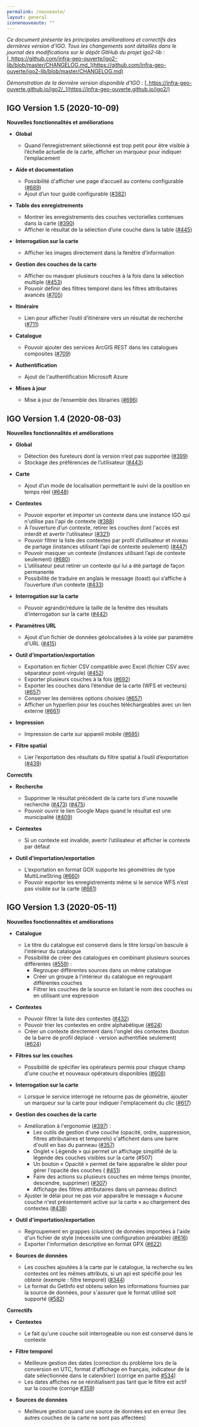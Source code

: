 ```yaml
---
permalink: /nouveaute/
layout: general
iconenouveaute: ""
---
```


_Ce document présente les principales améliorations et correctifs des dernières version d'IGO. Tous les changements sont détaillés dans le journal des modifications sur le dépôt GitHub du projet igo2-lib :_ [_https://github.com/infra-geo-ouverte/igo2-lib/blob/master/CHANGELOG.md_](https://github.com/infra-geo-ouverte/igo2-lib/blob/master/CHANGELOG.md)

_Démonstration de la dernière version disponible d&#39;IGO :_ [_https://infra-geo-ouverte.github.io/igo2/_](https://infra-geo-ouverte.github.io/igo2/)

<a id="version_1_5"></a>
## IGO Version 1.5 (2020-10-09) [<span class="octicon octicon-link"></span>](#version_1_5)

**Nouvelles fonctionnalités et améliorations**

- **Global**
  -	Quand l’enregistrement sélectionné est trop petit pour être visible à l’échelle actuelle de la carte, afficher un marqueur pour indiquer l’emplacement

- **Aide et documentation**
  - Possibilité d'afficher une page d’accueil au contenu configurable ([#689](https://github.com/infra-geo-ouverte/igo2-lib/pull/689))
  - Ajout d’un tour guidé configurable ([#382](https://github.com/infra-geo-ouverte/igo2/issues/382))

- **Table des enregistrements**
  - Montrer les enregistrements des couches vectorielles contenues dans la carte ([#390](https://github.com/infra-geo-ouverte/igo2/issues/390))
  - Afficher le résultat de la sélection d’une couche dans la table ([#445](https://github.com/infra-geo-ouverte/igo2/issues/445))

- **Interrogation sur la carte**
  - Afficher les images directement dans la fenêtre d’information

- **Gestion des couches de la carte**
  - Afficher ou masquer plusieurs couches à la fois dans la sélection multiple ([#453](https://github.com/infra-geo-ouverte/igo2/issues/453))
  - Pouvoir définir des filtres temporel dans les filtres attributaires avancés ([#705](https://github.com/infra-geo-ouverte/igo2-lib/pull/705))

- **Itinéraire**
  - Lien pour afficher l’outil d’itinéraire vers un résultat de recherche ([#711](https://github.com/infra-geo-ouverte/igo2-lib/pull/711))

- **Catalogue**
  - Pouvoir ajouter des services ArcGIS REST dans les catalogues composites ([#709](https://github.com/infra-geo-ouverte/igo2-lib/pull/709))

- **Authentification**
  - Ajout de l'authentification Microsoft Azure

- **Mises à jour**
  - Mise à jour de l’ensemble des librairies ([#696](https://github.com/infra-geo-ouverte/igo2-lib/issues/696))

<a id="version_1_4"></a>
## IGO Version 1.4 (2020-08-03) [<span class="octicon octicon-link"></span>](#version_1_4)

**Nouvelles fonctionnalités et améliorations**

- **Global**
  -	Détection des fureteurs dont la version n’est pas supportée ([#399](https://github.com/infra-geo-ouverte/igo2/issues/399))
  -	Stockage des préférences de l’utilisateur ([#443](https://github.com/infra-geo-ouverte/igo2/issues/443))

- **Carte**
  -	Ajout d’un mode de localisation permettant le suivi de la position en temps réel ([#648](https://github.com/infra-geo-ouverte/igo2-lib/pull/648))

- **Contextes**
  -	Pouvoir exporter et importer un contexte dans une instance IGO qui n'utilise pas l'api de contexte ([#388](https://github.com/infra-geo-ouverte/igo2/issues/388))
  -	À l’ouverture d’un contexte, retirer les couches dont l'accès est interdit et avertir l'utilisateur ([#321](https://github.com/infra-geo-ouverte/igo2/issues/321))
  -	Pouvoir filtrer la liste des contextes par profil d’utilisateur et niveau de partage (instances utilisant l’api de contexte seulement) ([#447](https://github.com/infra-geo-ouverte/igo2/issues/447))
  -	Pouvoir masquer un contexte (instances utilisant l’api de contexte seulement) ([#680](https://github.com/infra-geo-ouverte/igo2-lib/pull/680))
  -	L’utilisateur peut retirer un contexte qui lui a été partagé de façon permanente
  -	Possibilité de traduire en anglais le message (toast) qui s’affiche à l’ouverture d’un contexte ([#433](https://github.com/infra-geo-ouverte/igo2/issues/433))

- **Interrogation sur la carte**
  -	Pouvoir agrandir/réduire la taille de la fenêtre des résultats d’interrogation sur la carte ([#442](https://github.com/infra-geo-ouverte/igo2/issues/442))

- **Paramètres URL**
  -	Ajout d'un fichier de données géolocalisées à la volée par paramètre d'URL ([#415](https://github.com/infra-geo-ouverte/igo2/issues/415))

- **Outil d’importation/exportation**
  -	Exportation en fichier CSV compatible avec Excel (fichier CSV avec séparateur point-virgule) ([#452](https://github.com/infra-geo-ouverte/igo2/issues/452))
  -	Exporter plusieurs couches à la fois ([#692](https://github.com/infra-geo-ouverte/igo2-lib/pull/692))
  -	Exporter les couches dans l’étendue de la carte (WFS et vecteurs) ([#657](https://github.com/infra-geo-ouverte/igo2-lib/pull/657))
  -	Conserver les dernières options choisies ([#657](https://github.com/infra-geo-ouverte/igo2-lib/pull/657))
  -	Afficher un hyperlien pour les couches téléchargeables avec un lien externe ([#661](https://github.com/infra-geo-ouverte/igo2-lib/pull/661))

- **Impression**
  -	Impression de carte sur appareil mobile ([#685](https://github.com/infra-geo-ouverte/igo2-lib/pull/685))

- **Filtre spatial**
  -	Lier l’exportation des résultats du filtre spatial à l’outil d’exportation ([#439](https://github.com/infra-geo-ouverte/igo2/issues/439))

**Correctifs**

- **Recherche**
  -	Supprimer le résultat précédent de la carte lors d'une nouvelle recherche ([#473](https://github.com/infra-geo-ouverte/igo2/issues/473)) ([#475](https://github.com/infra-geo-ouverte/igo2/issues/475))
  -	Pouvoir ouvrir le lien Google Maps quand le résultat est une municipalité ([#409](https://github.com/infra-geo-ouverte/igo2/issues/409))

- **Contextes**
  -	Si un contexte est invalide, avertir l’utilisateur et afficher le contexte par défaut

- **Outil d’importation/exportation**
  -	L’exportation en format GOX supporte les géométries de type MultiLineString ([#660](https://github.com/infra-geo-ouverte/igo2-lib/pull/660))
  -	Pouvoir exporter les enregistrements même si le service WFS n’est pas visible sur la carte ([#661](https://github.com/infra-geo-ouverte/igo2-lib/pull/661))

<a id="version_1_3"></a>
## IGO Version 1.3 (2020-05-11) [<span class="octicon octicon-link"></span>](#version_1_3)

**Nouvelles fonctionnalités et améliorations**

- **Catalogue**
  - Le titre du catalogue est conservé dans le titre lorsqu&#39;on bascule à l&#39;intérieur du catalogue
  - Possibilité de créer des catalogues en combinant plusieurs sources différentes ([#559](https://github.com/infra-geo-ouverte/igo2-lib/pull/559)) :
    - Regrouper différentes sources dans un même catalogue
    - Créer un groupe à l&#39;intérieur du catalogue en regroupant différentes couches
    - Filtrer les couches de la source en listant le nom des couches ou en utilisant une expression

- **Contextes**
  - Pouvoir filtrer la liste des contextes ([#432](https://github.com/infra-geo-ouverte/igo2/issues/432))
  - Pouvoir trier les contextes en ordre alphabétique ([#624](https://github.com/infra-geo-ouverte/igo2-lib/pull/624))
  - Créer un contexte directement dans l&#39;onglet des contextes (bouton de la barre de profil déplacé - version authentifiée seulement) ([#624](https://github.com/infra-geo-ouverte/igo2-lib/pull/624))

- **Filtres sur les couches**
  - Possibilité de spécifier les opérateurs permis pour chaque champ d&#39;une couche et nouveaux opérateurs disponibles ([#608](https://github.com/infra-geo-ouverte/igo2-lib/pull/608))

- **Interrogation sur la carte**
  - Lorsque le service interrogé ne retourne pas de géométrie, ajouter un marqueur sur la carte pour indiquer l&#39;emplacement du clic ([#617](https://github.com/infra-geo-ouverte/igo2-lib/issues/617))

- **Gestion des couches de la carte**
  - Amélioration à l&#39;ergonomie ([#397](https://github.com/infra-geo-ouverte/igo2/issues/397)) :
    - Les outils de gestion d&#39;une couche (opacité, ordre, suppression, filtres attributaires et temporels) s&#39;affichent dans une barre d&#39;outil en bas du panneau ([#357](https://github.com/infra-geo-ouverte/igo2-lib/issues/357))
    - Onglet « Légende » qui permet un affichage simplifié de la légende des couches visibles sur la carte (#507)
    - Un bouton « Opacité » permet de faire apparaître le slider pour gérer l&#39;opacité des couches ( [#451](https://github.com/infra-geo-ouverte/igo2-lib/issues/451))
    - Faire des actions su plusieurs couches en même temps (monter, descendre, supprimer) ([#307](https://github.com/infra-geo-ouverte/igo2/issues/307))
    - Affichage des filtres attributaires dans un panneau distinct
  - Ajuster le délai pour ne pas voir apparaître le message « Aucune couche n&#39;est présentement active sur la carte » au chargement des contextes ([#438](https://github.com/infra-geo-ouverte/igo2/issues/438))

- **Outil d&#39;importation/exportation**
  - Regroupement en grappes (_clusters_) de données importées à l&#39;aide d&#39;un fichier de style (nécessite une configuration préalable) ([#616](https://github.com/infra-geo-ouverte/igo2-lib/pull/616))
  - Exporter l&#39;information descriptive en format GPX ([#622](https://github.com/infra-geo-ouverte/igo2-lib/issues/622))

- **Sources de données**
  - Les couches ajoutées à la carte par le catalogue, la recherche ou les contextes ont les mêmes attributs, si un api est spécifié pour les obtenir (exemple : filtre temporel) ([#344](https://github.com/infra-geo-ouverte/igo2/issues/344))
  - Le format du GetInfo est obtenu selon les informations fournies par la source de données, pour s&#39;assurer que le format utilisé soit supporté ([#582](https://github.com/infra-geo-ouverte/igo2-lib/pull/582))

**Correctifs**

- **Contextes**
  - Le fait qu&#39;une couche soit interrogeable ou non est conservé dans le contexte

- **Filtre temporel**
  - Meilleure gestion des dates (correction du problème lors de la conversion en UTC, format d&#39;affichage en français, indicateur de la date sélectionnée dans le calendrier) (corrige en partie [#534](https://github.com/infra-geo-ouverte/igo2-lib/issues/534))
  - Les dates affiches ne se réinitialisent pas tant que le filtre est actif sur la couche (corrige [#359](https://github.com/infra-geo-ouverte/igo2/issues/359))

- **Sources de données**
  - Meilleure gestion quand une source de données est en erreur (les autres couches de la carte ne sont pas affectées)